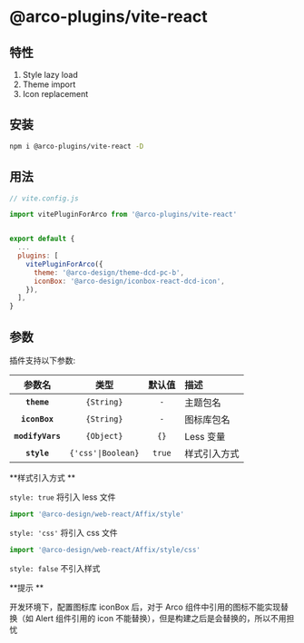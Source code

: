 # @arco-plugins/vite-react

## 特性

1. Style lazy load
2. Theme import
3. Icon replacement

## 安装

```bash
npm i @arco-plugins/vite-react -D
```

## 用法

```js
// vite.config.js

import vitePluginForArco from '@arco-plugins/vite-react'


export default {
  ...
  plugins: [    
    vitePluginForArco({
      theme: '@arco-design/theme-dcd-pc-b',
      iconBox: '@arco-design/iconbox-react-dcd-icon',
    }),
  ],  
}
```

## 参数

插件支持以下参数:

|参数名|类型|默认值|描述|
|:--:|:--:|:-----:|:----------|
|**`theme`**|`{String}`|`-`|主题包名|
|**`iconBox`**|`{String}`|`-`|图标库包名|
|**`modifyVars`**|`{Object}`|`{}`|Less 变量|
|**`style`**|`{'css'\|Boolean}`|`true`| 样式引入方式|

**样式引入方式 **

`style: true`  将引入 less 文件

```js
import '@arco-design/web-react/Affix/style'
```

`style: 'css'` 将引入 css 文件

```js
import '@arco-design/web-react/Affix/style/css'
```

`style: false` 不引入样式

**提示 **

开发环境下，配置图标库 iconBox 后，对于 Arco 组件中引用的图标不能实现替换（如 Alert 组件引用的 icon 不能替换），但是构建之后是会替换的，所以不用担忧
